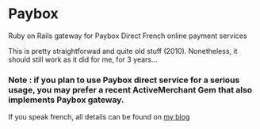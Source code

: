 Paybox
======

Ruby on Rails gateway for Paybox Direct French online payment services

This is pretty straightforwad and quite old stuff (2010). Nonetheless, it should still work as it did for me, for 3 years...

### Note : if you plan to use Paybox direct service for a serious usage, you may prefer a recent ActiveMerchant Gem that also implements Paybox gateway.

If you speak french, all details can be found on <a href="http://www.guillaume-barillot.com/dialoguer-facilement-avec-les-serveurs-de-paiement-paybox-depuis-rails/">my blog</a>


